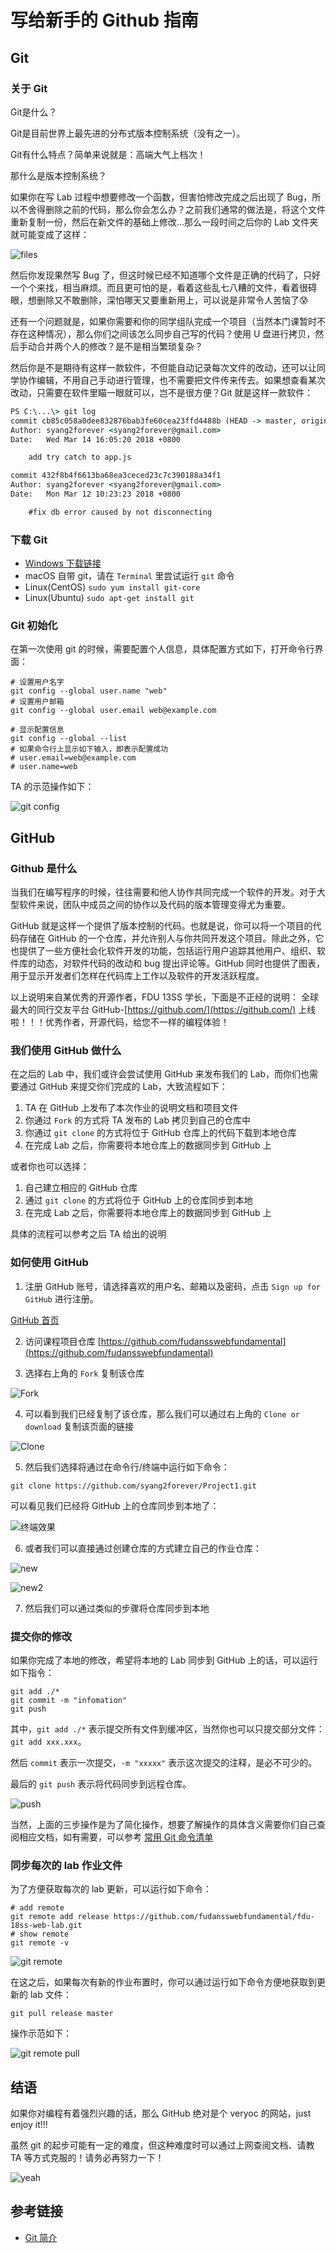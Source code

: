 # 写给新手的 Github 指南

## Git

### 关于 Git

Git是什么？

Git是目前世界上最先进的分布式版本控制系统（没有之一）。

Git有什么特点？简单来说就是：高端大气上档次！

那什么是版本控制系统？

如果你在写 Lab 过程中想要修改一个函数，但害怕修改完成之后出现了 Bug，所以不舍得删除之前的代码，那么你会怎么办？之前我们通常的做法是，将这个文件重新复制一份，然后在新文件的基础上修改...那么一段时间之后你的 Lab 文件夹就可能变成了这样：

![files](./pictures/files.png)

然后你发现果然写 Bug 了，但这时候已经不知道哪个文件是正确的代码了，只好一个个来找，相当麻烦。而且更可怕的是，看着这些乱七八糟的文件，看着很碍眼，想删除又不敢删除，深怕哪天又要重新用上，可以说是非常令人苦恼了😰

还有一个问题就是，如果你需要和你的同学组队完成一个项目（当然本门课暂时不存在这种情况），那么你们之间该怎么同步自己写的代码？使用 U 盘进行拷贝，然后手动合并两个人的修改？是不是相当繁琐复杂？

然后你是不是期待有这样一款软件，不但能自动记录每次文件的改动，还可以让同学协作编辑，不用自己手动进行管理，也不需要把文件传来传去。如果想查看某次改动，只需要在软件里瞄一眼就可以，岂不是很方便？Git 就是这样一款软件：

```cmd
PS C:\...\> git log
commit cb85c058a0dee832876bab3fe60cea23ffd4488b (HEAD -> master, origin/master, origin/HEAD)
Author: syang2forever <syang2forever@gmail.com>
Date:   Wed Mar 14 16:05:20 2018 +0800

    add try catch to app.js

commit 432f8b4f6613ba68ea3ceced23c7c390188a34f1
Author: syang2forever <syang2forever@gmail.com>
Date:   Mon Mar 12 10:23:23 2018 +0800

    #fix db error caused by not disconnecting
```

### 下载 Git

- [Windows 下载链接](https://gitforwindows.org/)
- macOS 自带 git，请在 `Terminal` 里尝试运行 `git` 命令
- Linux(CentOS) `sudo yum install git-core`
- Linux(Ubuntu) `sudo apt-get install git`

### Git 初始化

在第一次使用 git 的时候，需要配置个人信息，具体配置方式如下，打开命令行界面：

```shell
# 设置用户名字
git config --global user.name "web"
# 设置用户邮箱
git config --global user.email web@example.com

# 显示配置信息
git config --global --list
# 如果命令行上显示如下输入，即表示配置成功
# user.email=web@example.com
# user.name=web
```

TA 的示范操作如下：

![git config](./pictures/git_config.png)

## GitHub

### Github 是什么

当我们在编写程序的时候，往往需要和他人协作共同完成一个软件的开发。对于大型软件来说，团队中成员之间的协作以及代码的版本管理变得尤为重要。

GitHub 就是这样一个提供了版本控制的代码。也就是说，你可以将一个项目的代码存储在 GitHub 的一个仓库，并允许别人与你共同开发这个项目。除此之外，它也提供了一些方便社会化软件开发的功能，包括运行用户追踪其他用户、组织、软件库的动态，对软件代码的改动和 bug 提出评论等。GitHub 同时也提供了图表，用于显示开发者们怎样在代码库上工作以及软件的开发活跃程度。

以上说明来自某优秀的开源作者，FDU 13SS 学长，下面是不正经的说明：
全球最大的同行交友平台 GitHub-[https://github.com/](https://github.com/) 上线啦！！！优秀作者，开源代码，给您不一样的编程体验！

### 我们使用 GitHub 做什么

在之后的 Lab 中，我们或许会尝试使用 GitHub 来发布我们的 Lab，而你们也需要通过 GitHub 来提交你们完成的 Lab，大致流程如下：
1. TA 在 GitHub 上发布了本次作业的说明文档和项目文件
2. 你通过 `Fork` 的方式将 TA 发布的 Lab 拷贝到自己的仓库中
3. 你通过 `git clone` 的方式将位于 GitHub 仓库上的代码下载到本地仓库
4. 在完成 Lab 之后，你需要将本地仓库上的数据同步到 GitHub 上

或者你也可以选择：
1. 自己建立相应的 GitHub 仓库
2. 通过 `git clone` 的方式将位于 GitHub 上的仓库同步到本地
3. 在完成 Lab 之后，你需要将本地仓库上的数据同步到 GitHub 上

具体的流程可以参考之后 TA 给出的说明

### 如何使用 GitHub

1. 注册 GitHub 账号，请选择喜欢的用户名、邮箱以及密码，点击 `Sign up for GitHub` 进行注册。

[GitHub 首页](./pictures/github.png)

2. 访问课程项目仓库 [https://github.com/fudansswebfundamental](https://github.com/fudansswebfundamental)

3. 选择右上角的 `Fork` 复制该仓库

![Fork](./pictures/fork.png)

4. 可以看到我们已经复制了该仓库，那么我们可以通过右上角的 `Clone or download` 复制该页面的链接

![Clone](./pictures/clone.png)

5. 然后我们选择将通过在命令行/终端中运行如下命令：

```shell
git clone https://github.com/syang2forever/Project1.git
```

可以看见我们已经将 GitHub 上的仓库同步到本地了：

![终端效果](./pictures/cmd.png)

6. 或者我们可以直接通过创建仓库的方式建立自己的作业仓库：

![new](./pictures/new.png)

![new2](./pictures/new2.png)

7. 然后我们可以通过类似的步骤将仓库同步到本地

### 提交你的修改

如果你完成了本地的修改，希望将本地的 Lab 同步到 GitHub 上的话，可以运行如下指令：

```shell
git add ./*
git commit -m "infomation"
git push
```

其中，`git add ./*` 表示提交所有文件到缓冲区，当然你也可以只提交部分文件：`git add xxx.xxx`。

然后 `commit` 表示一次提交，`-m "xxxxx"` 表示这次提交的注释，是必不可少的。

最后的 `git push` 表示将代码同步到远程仓库。

![push](./pictures/push.png)

当然，上面的三步操作是为了简化操作，想要了解操作的具体含义需要你们自己查阅相应文档，如有需要，可以参考 [常用 Git 命令清单](http://www.ruanyifeng.com/blog/2015/12/git-cheat-sheet.html)

### 同步每次的 lab 作业文件

为了方便获取每次的 lab 更新，可以运行如下命令：

```shell
# add remote 
git remote add release https://github.com/fudansswebfundamental/fdu-18ss-web-lab.git
# show remote
git remote -v
```

![git remote](./pictures/git_remote.png)

在这之后，如果每次有新的作业布置时，你可以通过运行如下命令方便地获取到更新的 lab 文件：

```shell
git pull release master
```

操作示范如下：

![git remote pull](./pictures/git_remote_pull.png)

## 结语

如果你对编程有着强烈兴趣的话，那么 GitHub 绝对是个 veryoc 的网站，just enjoy it!!!

虽然 git 的起步可能有一定的难度，但这种难度时可以通过上网查阅文档、请教 TA 等方式克服的！请务必再努力一下！

![yeah](./pictures/yeah.jpg)

## 参考链接

- [Git 简介](https://www.liaoxuefeng.com/wiki/0013739516305929606dd18361248578c67b8067c8c017b000/001373962845513aefd77a99f4145f0a2c7a7ca057e7570000)
